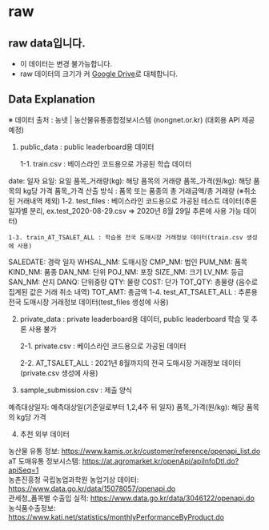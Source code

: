 # raw

## raw data입니다.
- 이 데이터는 변경 불가능합니다.
- raw 데이터의 크기가 커 [Google Drive](https://drive.google.com/drive/folders/1t7bitT1ekuxVPQbqEO6fWch1PDaMf-3p)로 대체합니다. 


## Data Explanation
※ 데이터 출처 : 농넷 | 농산물유통종합정보시스템 (nongnet.or.kr) (대회용 API 제공 예정)


1. public_data : public leaderboard용 데이터

	1-1. train.csv : 베이스라인 코드용으로 가공된 학습 데이터

date: 일자
요일: 요일
품목_거래량(kg): 해당 품목의 거래량
품목_가격(원/kg): 해당 품목의 kg당 가격
품목_가격 산출 방식 : 품목 또는 품종의 총 거래금액/총 거래량 (※취소된 거래내역 제외)
	1-2. test_files : 베이스라인 코드용으로 가공된 테스트 데이터(추론일자별 분리, ex.test_2020-08-29.csv => 2020년 8월 29일 추론에 사용 가능 데이터)

	1-3. train_AT_TSALET_ALL : 학습용 전국 도매시장 거래정보 데이터(train.csv 생성에 사용)

SALEDATE: 경락 일자
WHSAL_NM: 도매시장
CMP_NM: 법인
PUM_NM: 품목
KIND_NM: 품종
DAN_NM: 단위
POJ_NM: 포장
SIZE_NM: 크기
LV_NM: 등급
SAN_NM: 산지
DANQ: 단위중량
QTY: 물량
COST: 단가
TOT_QTY: 총물량 (음수로 집계된 값은 거래 취소 내역)
TOT_AMT: 총금액
	1-4. test_AT_TSALET_ALL : 추론용 전국 도매시장 거래정보 데이터(test_files 생성에 사용)


2. private_data : private leaderboard용 데이터, public leaderboard 학습 및 추론 사용 불가

	2-1. private.csv : 베이스라인 코드용으로 가공된 데이터

	2-2. AT_TSALET_ALL : 2021년 8월까지의 전국 도매시장 거래정보 데이터(private.csv 생성에 사용)


3. sample_submission.csv : 제출 양식

예측대상일자: 예측대상일(기준일로부터 1,2,4주 뒤 일자)
품목_가격(원/kg): 해당 품목의 kg당 가격


4. 추천 외부 데이터

농산물 유통 정보: https://www.kamis.or.kr/customer/reference/openapi_list.do <br> 
aT 도매유통 정보시스템: https://at.agromarket.kr/openApi/apiInfoDtl.do?apiSeq=1<br>
농촌진흥청 국립농업과학원 농업기상 데이터: https://www.data.go.kr/data/15078057/openapi.do<br>
관세청_품목별 수출입 실적: https://www.data.go.kr/data/3046122/openapi.do<br>
농식품수출정보: https://www.kati.net/statistics/monthlyPerformanceByProduct.do
